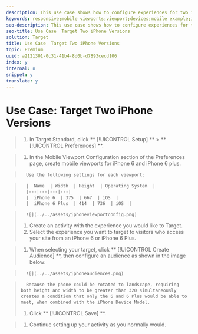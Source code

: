 ```yaml
---
description: This use case shows how to configure experiences for two iPhone versions, iPhone 6 and iPhone 6 Plus, using the Mobile Viewports feature of Target Standard.
keywords: responsive;mobile viewports;viewport;devices;mobile example;iphone
seo-description: This use case shows how to configure experiences for two iPhone versions, iPhone 6 and iPhone 6 Plus, using the Mobile Viewports feature of Target Standard.
seo-title: Use Case  Target Two iPhone Versions
solution: Target
title: Use Case  Target Two iPhone Versions
topic: Premium
uuid: a2121301-0c31-41b4-8d0b-d7893cecd106
index: y
internal: n
snippet: y
translate: y
---
```


# Use Case: Target Two iPhone Versions


>1. In Target Standard, click ** [!UICONTROL  Setup] ** > ** [!UICONTROL  Preferences] **.

>1. In the Mobile Viewport Configuration section of the Preferences page, create mobile viewports for iPhone 6 and iPhone 6 plus.

>       Use the following settings for each viewport: 



>       |  Name  | Width  | Height  | Operating System  |
>       |---|---|---|---|
>       |  iPhone 6  | 375  | 667  | iOS  |
>       |  iPhone 6 Plus  | 414  | 736  | iOS  |

>       ![](../../assets/iphoneviewportconfig.png) 
>1. Create an activity with the experience you would like to Target.
>1. Select the experience you want to target to visitors who access your site from an iPhone 6 or iPhone 6 Plus.

>1. When selecting your target, click ** [!UICONTROL  Create Audience] **, then configure an audience as shown in the image below:



>       ![](../../assets/iphoneaudiences.png) 

>       Because the phone could be rotated to landscape, requiring both height and width to be greater than 320 simultaneously creates a condition that only the 6 and 6 Plus would be able to meet, when combined with the iPhone Device Model. 
>1. Click ** [!UICONTROL  Save] **.

>1. Continue setting up your activity as you normally would.

